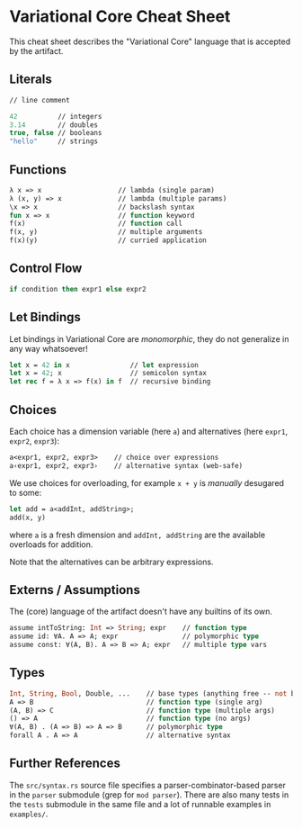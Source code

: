 # Variational Core Cheat Sheet

This cheat sheet describes the "Variational Core" language that is accepted by the artifact.

## Literals

```ml
// line comment

42          // integers
3.14        // doubles
true, false // booleans
"hello"     // strings
```

## Functions

```ml
λ x => x                   // lambda (single param)
λ (x, y) => x              // lambda (multiple params)
\x => x                    // backslash syntax
fun x => x                 // function keyword
f(x)                       // function call
f(x, y)                    // multiple arguments
f(x)(y)                    // curried application
```

## Control Flow

```ml
if condition then expr1 else expr2
```

## Let Bindings

Let bindings in Variational Core are _monomorphic_, they do not generalize in any way whatsoever!

```ml
let x = 42 in x               // let expression
let x = 42; x                 // semicolon syntax
let rec f = λ x => f(x) in f  // recursive binding
```

## Choices

Each choice has a dimension variable (here `a`)
and alternatives (here `expr1`, `expr2`, `expr3`):

```ml
a<expr1, expr2, expr3>    // choice over expressions
a‹expr1, expr2, expr3›    // alternative syntax (web-safe)
```

We use choices for overloading, for example `x + y` is _manually_ desugared to some:
```ml
let add = a<addInt, addString>;
add(x, y)
```
where `a` is a fresh dimension and `addInt, addString` are the available overloads for addition.

Note that the alternatives can be arbitrary expressions.

## Externs / Assumptions

The (core) language of the artifact doesn't have any builtins of its own.

```ml
assume intToString: Int => String; expr    // function type
assume id: ∀A. A => A; expr                // polymorphic type
assume const: ∀(A, B). A => B => A; expr   // multiple type vars
```

## Types

```ml
Int, String, Bool, Double, ...    // base types (anything free -- not bound in a forall)
A => B                            // function type (single arg)
(A, B) => C                       // function type (multiple args)
() => A                           // function type (no args)
∀(A, B) . (A => B) => A => B      // polymorphic type
forall A . A => A                 // alternative syntax
```

## Further References

The `src/syntax.rs` source file specifies a parser-combinator-based parser in the `parser` submodule (grep for `mod parser`).
There are also many tests in the `tests` submodule in the same file and a lot of runnable examples in `examples/`.